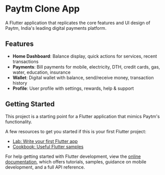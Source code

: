 # Paytm Clone App

A Flutter application that replicates the core features and UI design of Paytm, India's leading digital payments platform.

## Features

- **Home Dashboard**: Balance display, quick actions for services, recent transactions
- **Payments**: Bill payments for mobile, electricity, DTH, credit cards, gas, water, education, insurance
- **Wallet**: Digital wallet with balance, send/receive money, transaction history
- **Profile**: User profile with settings, rewards, help & support

## Getting Started

This project is a starting point for a Flutter application that mimics Paytm's functionality.

A few resources to get you started if this is your first Flutter project:

- [Lab: Write your first Flutter app](https://docs.flutter.dev/get-started/codelab)
- [Cookbook: Useful Flutter samples](https://docs.flutter.dev/cookbook)

For help getting started with Flutter development, view the
[online documentation](https://docs.flutter.dev/), which offers tutorials,
 samples, guidance on mobile development, and a full API reference.